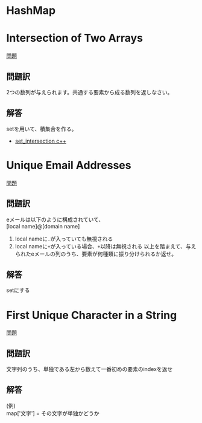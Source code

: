 # HashMap
# Intersection of Two Arrays

[問題](https://leetcode.com/problems/intersection-of-two-arrays/)
## 問題訳
2つの数列が与えられます。共通する要素から成る数列を返しなさい。 
## 解答
setを用いて、積集合を作る。
- [set_intersection c++](https://cpprefjp.github.io/reference/algorithm/set_intersection.html)  
# 
# Unique Email Addresses
[問題](https://leetcode.com/problems/unique-email-addresses/)
## 問題訳
eメールは以下のように構成されていて、  
[local name]@[domain name]  
1. local nameに`.`が入っていても無視される
2. local nameに`+`が入っている場合、`+`以降は無視される
以上を踏まえて、与えられたeメールの列のうち、要素が何種類に振り分けられるか返せ。

## 解答
setにする

# 
# First Unique Character in a String
[問題](https://leetcode.com/problems/first-unique-character-in-a-string/)
## 問題訳
文字列のうち、単独である左から数えて一番初めの要素のindexを返せ

## 解答
(例)  
map['文字'] = その文字が単独かどうか
